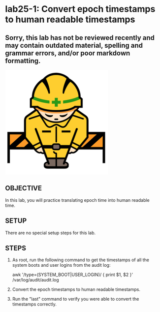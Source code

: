 # lab25-1: Convert epoch timestamps to human readable timestamps
## Sorry, this lab has not be reviewed recently and may contain outdated material, spelling and grammar errors, and/or poor markdown formatting.

![Image of construction sign](../images/ConstructionSign.png)

## OBJECTIVE

In this lab, you will practice translating epoch time into human readable time.

## SETUP

There are no special setup steps for this lab.

## STEPS

1.  As root, run the following command to get the timestamps of all the system
    boots and user logins from the audit log:

      awk '/type=(SYSTEM_BOOT|USER_LOGIN)/ { print $1, $2 }' \
        /var/log/audit/audit.log

2.  Convert the epoch timestamps to human readable timestamps.
3.  Run the "last" command to verify you were able to convert the timestamps
    correctly.
